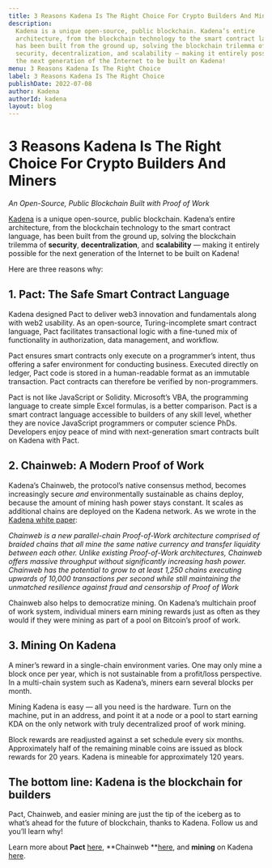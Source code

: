 ```yaml
---
title: 3 Reasons Kadena Is The Right Choice For Crypto Builders And Miners
description:
  Kadena is a unique open-source, public blockchain. Kadena’s entire
  architecture, from the blockchain technology to the smart contract language,
  has been built from the ground up, solving the blockchain trilemma of
  security, decentralization, and scalability — making it entirely possible for
  the next generation of the Internet to be built on Kadena!
menu: 3 Reasons Kadena Is The Right Choice
label: 3 Reasons Kadena Is The Right Choice
publishDate: 2022-07-08
author: Kadena
authorId: kadena
layout: blog
---
```


# 3 Reasons Kadena Is The Right Choice For Crypto Builders And Miners

_An Open-Source, Public Blockchain Built with Proof of Work_

[Kadena](http://kadena.io) is a unique open-source, public blockchain. Kadena’s
entire architecture, from the blockchain technology to the smart contract
language, has been built from the ground up, solving the blockchain trilemma of
**security**, **decentralization**, and **scalability** — making it entirely
possible for the next generation of the Internet to be built on Kadena!

Here are three reasons why:

## 1. Pact: The Safe Smart Contract Language

Kadena designed Pact to deliver web3 innovation and fundamentals along with web2
usability. As an open-source, Turing-incomplete smart contract language, Pact
facilitates transactional logic with a fine-tuned mix of functionality in
authorization, data management, and workflow.

Pact ensures smart contracts only execute on a programmer’s intent, thus
offering a safer environment for conducting business. Executed directly on
ledger, Pact code is stored in a human-readable format as an immutable
transaction. Pact contracts can therefore be verified by non-programmers.

Pact is not like JavaScript or Solidity. Microsoft’s VBA, the programming
language to create simple Excel formulas, is a better comparison. Pact is a
smart contract language accessible to builders of any skill level, whether they
are novice JavaScript programmers or computer science PhDs. Developers enjoy
peace of mind with next-generation smart contracts built on Kadena with Pact.

## 2. Chainweb: A Modern Proof of Work

Kadena’s Chainweb, the protocol’s native consensus method, becomes increasingly
secure _and_ environmentally sustainable as chains deploy, because the amount of
mining hash power stays constant. It scales as additional chains are deployed on
the Kadena network. As we wrote in the
[Kadena white paper](https://d31d887a-c1e0-47c2-aa51-c69f9f998b07.filesusr.com/ugd/86a16f_1e25e5ac5db44fb7b7e4eb2fe845ce2d.pdf):

_Chainweb is a new parallel-chain Proof-of-Work architecture comprised of
braided chains that all mine the same native currency and transfer liquidity
between each other. Unlike existing Proof-of-Work architectures, Chainweb offers
massive throughput without significantly increasing hash power. Chainweb has the
potential to grow to at least 1,250 chains executing upwards of 10,000
transactions per second while still maintaining the unmatched resilience against
fraud and censorship of Proof of Work_

Chainweb also helps to democratize mining. On Kadena’s multichain proof of work
system, individual miners earn mining rewards just as often as they would if
they were mining as part of a pool on Bitcoin’s proof of work.

## 3. Mining On Kadena

A miner’s reward in a single-chain environment varies. One may only mine a block
once per year, which is not sustainable from a profit/loss perspective. In a
multi-chain system such as Kadena’s, miners earn several blocks per month.

Mining Kadena is easy — all you need is the hardware. Turn on the machine, put
in an address, and point it at a node or a pool to start earning KDA on the only
network with truly decentralized proof of work mining.

Block rewards are readjusted against a set schedule every six months.
Approximately half of the remaining minable coins are issued as block rewards
for 20 years. Kadena is mineable for approximately 120 years.

## The bottom line: Kadena is the blockchain for builders

Pact, Chainweb, and easier mining are just the tip of the iceberg as to what’s
ahead for the future of blockchain, thanks to Kadena. Follow us and you’ll learn
why!

Learn more about **Pact** [here](/docs/pact/beginner), **Chainweb
**[here](/docs/kadena/whitepapers/chainweb-layer-1), and **mining** on Kadena
[here](https://github.com/kadena-io/chainweb-miner#what-is-mining).
